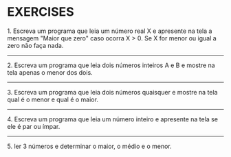 # EXERCISES

1. Escreva um programa que leia um número real X e apresente na tela a mensagem "Maior que zero" caso
ocorra X > 0. Se X for menor ou igual a zero não faça nada.
<hr>
2. Escreva um programa que leia dois números inteiros A e B e mostre na tela apenas o menor dos dois.
<hr>
3. Escreva um programa que leia dois números quaisquer e mostre na tela qual é o menor e qual é o maior.
<hr>
4. Escreva um programa que leia um número inteiro e apresente na tela se ele é par ou ímpar.
<hr>
5. ler 3 números e determinar o maior, o médio e o menor.<br>
